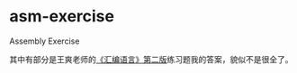 # asm-exercise
Assembly Exercise

其中有部分是王爽老师的[《汇编语言》第二版](https://book.douban.com/subject/3037562/)练习题我的答案，貌似不是很全了。
